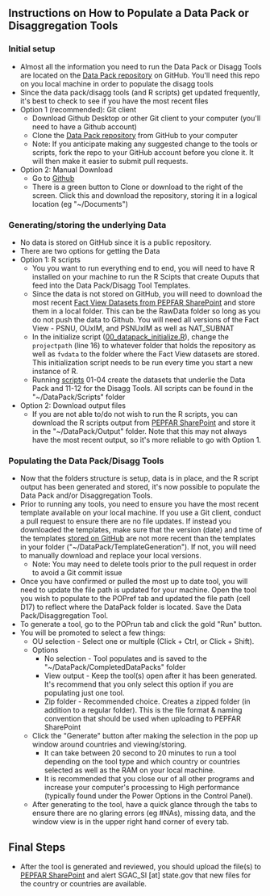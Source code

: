 ## Instructions on How to Populate a Data Pack or Disaggregation Tools

### Initial setup
* Almost all the information you need to run the Data Pack or Disagg Tools are located on the [Data Pack repository](https://github.com/achafetz/DataPack) on GitHub. You'll need this repo on you local machine in order to populate the disagg tools
* Since the data pack/disagg tools (and R scripts) get updated frequently, it's best to check to see if you have the most recent files
* Option 1 (recommended): Git client
   * Download Github Desktop or other Git client to your computer (you'll need to have a Github account)
   * Clone the [Data Pack repository](https://github.com/achafetz/DataPack) from GitHub to your computer
   * Note: If you anticipate making any suggested change to the tools or scripts, fork the repo to your GitHub account before you clone it. It will then make it easier to submit pull requests.
* Option 2: Manual Download
   * Go to [Github](https://github.com/achafetz/DataPack)  
   * There is a green button to Clone or download to the right of the screen. Click this and download the repository, storing it in a logical location (eg "~/Documents")

### Generating/storing the underlying Data
* No data is stored on GitHub since it is a public repository.
* There are two options for getting the Data
* Option 1: R scripts
   * You you want to run everything end to end, you will need to have R installed on your machine to run the R Scipts that create Ouputs that feed into the Data Pack/Disagg Tool Templates.
   * Since the data is not stored on GitHub, you will need to download the most recent [Fact View Datasets from PEPFAR SharePoint](https://www.pepfar.net/OGAC-HQ/icpi/Shared%20Documents/Forms/AllItems.aspx?RootFolder=%2FOGAC-HQ%2Ficpi%2FShared%20Documents%2FICPI%20Data%20Store%2FMER&View=%7B94C838B2-E166-4122-B8B4-7BEB9E1BC12B%7D) and store them in a local folder. This can be the RawData folder so long as you do not push the data to Github. You will need all versions of the Fact View - PSNU, OUxIM, and PSNUxIM as well as NAT_SUBNAT
   * In the initialize script ([00_datapack_initialize.R](https://github.com/achafetz/DataPack/blob/master/Scripts/00_datapack_initialize.R)), change the `projectpath` (line 16) to whatever folder that holds the repository as well as `fvdata` to the folder where the Fact View datasets are stored. This initialization script needs to be run every time you start a new instance of R.
   * Running [scripts](https://github.com/achafetz/DataPack/tree/master/Scripts) 01-04 create the datasets that underlie the Data Pack and 11-12 for the Disagg Tools. All scripts can be found in the "~/DataPack/Scripts" folder
* Option 2: Download output files
   * If you are not able to/do not wish to run the R scripts, you can download the R scripts output from [PEPFAR SharePoint](https://www.pepfar.net/OGAC-HQ/icpi/Shared%20Documents/Forms/AllItems.aspx?RootFolder=%2FOGAC-HQ%2Ficpi%2FShared%20Documents%2FWORKSTREAMS%2FData%20Pack%2FDevelopment%2FOutput&FolderCTID=0x012000C815322C717A7E4B8164EA374FA254EC002682B939F9BED347BD49E43D77D3C691&View=%7B94C838B2-E166-4122-B8B4-7BEB9E1BC12B%7D) and store it in the "~/DataPack/Output" folder. Note that this may not always have the most recent output, so it's more reliable to go with Option 1.

### Populating the Data Pack/Disagg Tools
* Now that the folders structure is setup, data is in place, and the R script output has been generated and stored, it's now possible to populate the Data Pack and/or Disaggregation Tools.
* Prior to running any tools, you need to ensure you have the most recent template available on your local machine. If you use a Git client, conduct a pull request to ensure there are no file updates. If instead you downloaded the templates, make sure that the version (date) and time of the templates [stored on GitHub](https://github.com/achafetz/DataPack/tree/master/TemplateGeneration) are not more recent than the templates in your folder ("~/DataPack/TemplateGeneration"). If not, you will need to manually download and replace your local versions.
   * Note: You may need to delete tools prior to the pull request in order to avoid a Git commit issue
* Once you have confirmed or pulled the most up to date tool, you will need to update the file path is updated for your machine. Open the tool you wish to populate to the POPref tab and updated the file path (cell D17) to reflect where the DataPack folder is located. Save the Data Pack/Disaggregation Tool.
* To generate a tool, go to the POPrun tab and click the gold "Run" button.
* You will be promoted to select a few things:
   * OU selection - Select one or multiple (Click + Ctrl, or Click + Shift).
   * Options
      * No selection - Tool populates and is saved to the "~/DataPack/CompletedDataPacks" folder
      * View output - Keep the tool(s) open after it has been generated. It's recommend that you only select this option if you are populating just one tool.
      * Zip folder - Recommended choice. Creates a zipped folder (in addition to a regular folder). This is the file format & naming convention that should be used when uploading to PEPFAR SharePoint
   * Click the "Generate" button after making the selection in the pop up window around countries and viewing/storing.
      * It can take between 20 second to 20 minutes to run a tool depending on the tool type and which country or countries selected as well as the RAM on your local machine.
      * It is recommended that you close our of all other programs and increase your computer's processing to High performance (typically found under the Power Options in the Control Panel).
  * After generating to the tool, have a quick glance through the tabs to ensure there are no glaring errors (eg #NAs), missing data, and the window view is in the upper right hand corner of every tab.

## Final Steps
* After the tool is generated and reviewed, you should upload the file(s) to [PEPFAR SharePoint](https://www.pepfar.net/OGAC-HQ/icpi/Shared%20Documents/Forms/AllItems.aspx?RootFolder=%2FOGAC-HQ%2Ficpi%2FShared%20Documents%2FWORKSTREAMS%2FData%20Pack&View=%7B94C838B2-E166-4122-B8B4-7BEB9E1BC12B%7D) and alert SGAC_SI [at] state.gov that new files for the country or countries are available.
